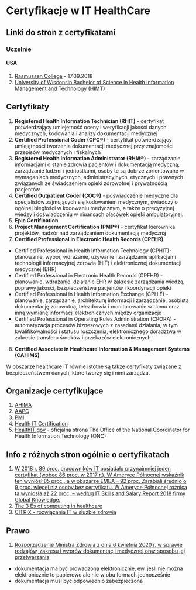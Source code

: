 # Certyfikacje w IT HealthCare

## Linki do stron z certyfikatami

### Uczelnie

#### USA
1. [Rasmussen College](https://www.rasmussen.edu/degrees/health-sciences/blog/healthcare-it-certifications/) - 17.09.2018
2. [University of Wisconsin Bachelor of Science in Health Information Management and Technology (HIMT)](https://himt.wisconsin.edu/about-himt/epic-certification-and-health-it-certifications/)

## Certyfikaty

1. **Registered Health Information Technician (RHIT)** - certyfikat potwierdzający umiejętność oceny i weryfikacji jakości danych medycznych, kodowania i analizy dokumentacji medycznej
2. **Certified Professional Coder (CPC®)** - certyfikat potwierdzający umiejętności tworzenia dokumentacji medycznej przy znajomości przepisów medycznych i fiskalnych
3. **Registered Health Information Administrator (RHIA®)** - zarządzanie informacjami o stanie zdrowia pacjentów i dokumentacją medyczną, zarządzanie ludźmi i jednostkami, osoby te są dobrze zorientowane w wymaganiach medycznych, administracyjnych, etycznych i prawnych związanych ze świadczeniem opieki zdrowotnej i prywatnością pacjentów
4. **Certified Outpatient Coder (COC®)** - poświadczenie medyczne dla specjalistów zajmujących się kodowaniem medycznym, świadczy o ogólnej biegłości w kodowaniu medycznym, a także o precyzyjnej wiedzy i doświadczeniu w niuansach placówek opieki ambulatoryjnej.
5. **Epic Certification**
6. **Project Management Certification (PMP®)** - certyfikat kierownika projektów, nadzór nad zarządzaniem dokumentacją medyczną
7. **Certified Professional in Electronic Health Records (CPEHR)**
  - Certified Professional in Health Information Technology (CPHIT)- planowanie, wybór, wdrażanie, używanie i zarządzanie aplikacjami technologii informacyjnej zdrowia (HIT) i elektronicznej dokumentacji medycznej (EHR)
  - Certified Professional in Electronic Health Records (CPEHR) - planowanie, wdrażanie, działanie EHR w zakresie zarządzania wiedzą, poprawy jakości, bezpieczeństwa pacjentów i koordynacji opieki
  - Certified Professional in Health Information Exchange (CPHIE) - planowanie, zarządzanie, architekturę informacji i zarządzanie, osobistą dokumentację zdrowotną, telezdrowia i monitorowanie w domu oraz inną wymianę informacji elektronicznych między organizacje
  - Certified Professional in Operating Rules Administration (CPORA) - automatyzacja procesów biznesowych z zasadami działania, w tym kwalifikowalności i statusu roszczenia, elektronicznego doradztwa w zakresie transferu środków i przekazów elektronicznych
8. **Certified Associate in Healthcare Information & Management Systems (CAHIMS)**

W obszarze healthcare IT równie istotne są także certyfikaty związane z bezpieczeństwem danych, które tworzy się i nimi zarządza.

## Organizacje certyfikujące

1. [AHIMA](https://en.wikipedia.org/wiki/American_Health_Information_Management_Association)
2. [AAPC](https://en.wikipedia.org/wiki/AAPC_(healthcare))
3. [PMI](https://en.wikipedia.org/wiki/Project_Management_Institute)
4. [Health IT Certification](http://www.healthitcertification.com/overview.html)
5. [HealthIT.gov](https://www.healthit.gov/topic/certification-ehrs/certification-health-it) - oficjalna strona The Office of the National Coordinator for Health Information Technology (ONC)

## Info z różnych stron ogólnie o certyfikatach

1. [W 2018 r. 89 proc. pracowników IT posiadało przynajmniej jeden certyfikat (wobec 86 proc. w 2017 r.). W Ameryce Północnej wskaźnik ten wyniósł 85 proc., a w obszarze EMEA – 92 proc. Zarabiali średnio o 9 proc. więcej niż osoby bez certyfikatu. W Ameryce Północnej różnica ta wyniosła aż 22 proc. – według IT Skills and Salary Report 2018 firmy Global Knowledge.](https://crn.pl/aktualnosci/ktore-certyfikaty-it-oplaca-sie-posiadac/)
2. [The 3 Es of computing in healthcare](https://www.citrix.com/blogs/2019/01/31/the-3-es-of-computing-in-healthcare/)
3. [CITRIX - rozwiązania IT w służbie zdrowia](https://www.citrix.com/pl-pl/solutions/healthcare/)

## Prawo

1. [Rozporządzenie Ministra Zdrowia z dnia 6 kwietnia 2020 r. w sprawie rodzajów, zakresu i wzorów dokumentacji medycznej oraz sposobu jej przetwarzania](htps://isap.sejm.gov.pl/isap.nsf/DocDetails.xsp?id=WDU20200000666)
  - dokumentacja ma być prowadzona elektronicznie, ew. jeśli nie można elektronicznie to papierowo ale nie w obu formach jednocześnie
  - dokumentacja musi być odpowiednio zabezpieczona

